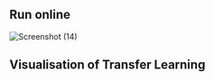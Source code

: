 ## Run online

![Screenshot (14)](https://github.com/Leanse1/Atmospheric-Cloud-Image-Classification/assets/138543566/d5575141-c4fa-4d13-bbe7-a676142142f4)

## Visualisation of Transfer Learning
